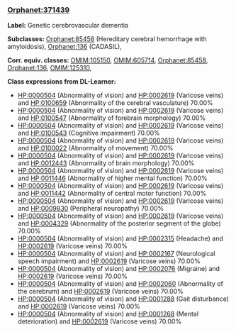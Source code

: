 
### [Orphanet:371439](http://www.orpha.net/ORDO/Orphanet_371439)
**Label:** Genetic cerebrovascular dementia

**Subclasses:** [Orphanet:85458](http://www.orpha.net/ORDO/Orphanet_85458) (Hereditary cerebral hemorrhage with amyloidosis), [Orphanet:136](http://www.orpha.net/ORDO/Orphanet_136) (CADASIL), 

**Corr. equiv. classes:** [OMIM:105150](http://purl.obolibrary.org/obo/OMIM_105150), [OMIM:605714](http://purl.obolibrary.org/obo/OMIM_605714), [Orphanet:85458](http://www.orpha.net/ORDO/Orphanet_85458), [Orphanet:136](http://www.orpha.net/ORDO/Orphanet_136), [OMIM:125310](http://purl.obolibrary.org/obo/OMIM_125310), 

**Class expressions from DL-Learner:**

- [HP:0000504](http://purl.obolibrary.org/obo/HP_0000504) (Abnormality of vision) and [HP:0002619](http://purl.obolibrary.org/obo/HP_0002619) (Varicose veins) and [HP:0100659](http://purl.obolibrary.org/obo/HP_0100659) (Abnormality of the cerebral vasculature) 70.00%
- [HP:0000504](http://purl.obolibrary.org/obo/HP_0000504) (Abnormality of vision) and [HP:0002619](http://purl.obolibrary.org/obo/HP_0002619) (Varicose veins) and [HP:0100547](http://purl.obolibrary.org/obo/HP_0100547) (Abnormality of forebrain morphology) 70.00%
- [HP:0000504](http://purl.obolibrary.org/obo/HP_0000504) (Abnormality of vision) and [HP:0002619](http://purl.obolibrary.org/obo/HP_0002619) (Varicose veins) and [HP:0100543](http://purl.obolibrary.org/obo/HP_0100543) (Cognitive impairment) 70.00%
- [HP:0000504](http://purl.obolibrary.org/obo/HP_0000504) (Abnormality of vision) and [HP:0002619](http://purl.obolibrary.org/obo/HP_0002619) (Varicose veins) and [HP:0100022](http://purl.obolibrary.org/obo/HP_0100022) (Abnormality of movement) 70.00%
- [HP:0000504](http://purl.obolibrary.org/obo/HP_0000504) (Abnormality of vision) and [HP:0002619](http://purl.obolibrary.org/obo/HP_0002619) (Varicose veins) and [HP:0012443](http://purl.obolibrary.org/obo/HP_0012443) (Abnormality of brain morphology) 70.00%
- [HP:0000504](http://purl.obolibrary.org/obo/HP_0000504) (Abnormality of vision) and [HP:0002619](http://purl.obolibrary.org/obo/HP_0002619) (Varicose veins) and [HP:0011446](http://purl.obolibrary.org/obo/HP_0011446) (Abnormality of higher mental function) 70.00%
- [HP:0000504](http://purl.obolibrary.org/obo/HP_0000504) (Abnormality of vision) and [HP:0002619](http://purl.obolibrary.org/obo/HP_0002619) (Varicose veins) and [HP:0011442](http://purl.obolibrary.org/obo/HP_0011442) (Abnormality of central motor function) 70.00%
- [HP:0000504](http://purl.obolibrary.org/obo/HP_0000504) (Abnormality of vision) and [HP:0002619](http://purl.obolibrary.org/obo/HP_0002619) (Varicose veins) and [HP:0009830](http://purl.obolibrary.org/obo/HP_0009830) (Peripheral neuropathy) 70.00%
- [HP:0000504](http://purl.obolibrary.org/obo/HP_0000504) (Abnormality of vision) and [HP:0002619](http://purl.obolibrary.org/obo/HP_0002619) (Varicose veins) and [HP:0004329](http://purl.obolibrary.org/obo/HP_0004329) (Abnormality of the posterior segment of the globe) 70.00%
- [HP:0000504](http://purl.obolibrary.org/obo/HP_0000504) (Abnormality of vision) and [HP:0002315](http://purl.obolibrary.org/obo/HP_0002315) (Headache) and [HP:0002619](http://purl.obolibrary.org/obo/HP_0002619) (Varicose veins) 70.00%
- [HP:0000504](http://purl.obolibrary.org/obo/HP_0000504) (Abnormality of vision) and [HP:0002167](http://purl.obolibrary.org/obo/HP_0002167) (Neurological speech impairment) and [HP:0002619](http://purl.obolibrary.org/obo/HP_0002619) (Varicose veins) 70.00%
- [HP:0000504](http://purl.obolibrary.org/obo/HP_0000504) (Abnormality of vision) and [HP:0002076](http://purl.obolibrary.org/obo/HP_0002076) (Migraine) and [HP:0002619](http://purl.obolibrary.org/obo/HP_0002619) (Varicose veins) 70.00%
- [HP:0000504](http://purl.obolibrary.org/obo/HP_0000504) (Abnormality of vision) and [HP:0002060](http://purl.obolibrary.org/obo/HP_0002060) (Abnormality of the cerebrum) and [HP:0002619](http://purl.obolibrary.org/obo/HP_0002619) (Varicose veins) 70.00%
- [HP:0000504](http://purl.obolibrary.org/obo/HP_0000504) (Abnormality of vision) and [HP:0001288](http://purl.obolibrary.org/obo/HP_0001288) (Gait disturbance) and [HP:0002619](http://purl.obolibrary.org/obo/HP_0002619) (Varicose veins) 70.00%
- [HP:0000504](http://purl.obolibrary.org/obo/HP_0000504) (Abnormality of vision) and [HP:0001268](http://purl.obolibrary.org/obo/HP_0001268) (Mental deterioration) and [HP:0002619](http://purl.obolibrary.org/obo/HP_0002619) (Varicose veins) 70.00%



